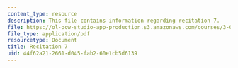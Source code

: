 ```yaml
---
content_type: resource
description: This file contains information regarding recitation 7.
file: https://ol-ocw-studio-app-production.s3.amazonaws.com/courses/3-024-electronic-optical-and-magnetic-properties-of-materials-spring-2013/44f62a212661d045fab260e1cb5d6139_MIT3_024S13_2012rec7.pdf
file_type: application/pdf
resourcetype: Document
title: Recitation 7
uid: 44f62a21-2661-d045-fab2-60e1cb5d6139
---
```

